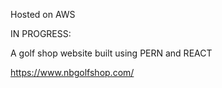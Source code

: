 Hosted on AWS

IN PROGRESS:

A golf shop website built using PERN and REACT

https://www.nbgolfshop.com/
